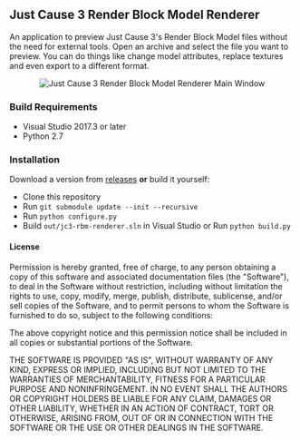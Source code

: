 ## Just Cause 3 Render Block Model Renderer
An application to preview Just Cause 3's Render Block Model files without the need for external tools. Open an archive and select the file you want to preview. You can do things like change model attributes, replace textures and even export to a different format.

<p align="center"><img src="https://kirkh.am/jc3-rbm-renderer/window3.png" alt="Just Cause 3 Render Block Model Renderer Main Window" title="Render Block Model Renderer - Main Window"></p>

### Build Requirements
 - Visual Studio 2017.3 or later
 - Python 2.7
 
### Installation
Download a version from [releases](https://github.com/aaronkirkham/jc3-rbm-renderer/releases) __or__ build it yourself:
 - Clone this repository
 - Run `git submodule update --init --recursive`
 - Run `python configure.py`
 - Build `out/jc3-rbm-renderer.sln` in Visual Studio or Run `python build.py`
 
#### License
Permission is hereby granted, free of charge, to any person obtaining a copy
of this software and associated documentation files (the "Software"), to deal
in the Software without restriction, including without limitation the rights
to use, copy, modify, merge, publish, distribute, sublicense, and/or sell
copies of the Software, and to permit persons to whom the Software is
furnished to do so, subject to the following conditions:

The above copyright notice and this permission notice shall be included in all
copies or substantial portions of the Software.

THE SOFTWARE IS PROVIDED "AS IS", WITHOUT WARRANTY OF ANY KIND, EXPRESS OR
IMPLIED, INCLUDING BUT NOT LIMITED TO THE WARRANTIES OF MERCHANTABILITY,
FITNESS FOR A PARTICULAR PURPOSE AND NONINFRINGEMENT. IN NO EVENT SHALL THE
AUTHORS OR COPYRIGHT HOLDERS BE LIABLE FOR ANY CLAIM, DAMAGES OR OTHER
LIABILITY, WHETHER IN AN ACTION OF CONTRACT, TORT OR OTHERWISE, ARISING FROM,
OUT OF OR IN CONNECTION WITH THE SOFTWARE OR THE USE OR OTHER DEALINGS IN THE
SOFTWARE.
